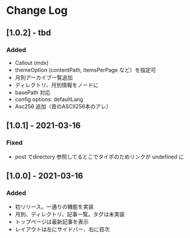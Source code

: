 
# Change Log

## [1.0.2] - tbd
### Added
- Callout (mdx)
- themeOption (contentPath, itemsPerPage など）を指定可
- 月別アーカイブ一覧追加
- ディレクトリ、月別情報をノードに
- basePath 対応
- config options: defaultLang
- Asc256 追加（昔のASCII256本のアレ）

## [1.0.1] - 2021-03-16
### Fixed
- post でdirectory 参照してるとこでタイポのためリンクが undefined に

## [1.0.0] - 2021-03-16
### Added
- 初リリース。一通りの機能を実装
- 月別、ディレクトリ、記事一覧。タグは未実装
- トップページは最新記事を表示
- レイアウトは左にサイドバー、右に目次

